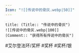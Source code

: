```yaml
---
Icon: "![[传说中的骨灰.webp|50]]"
---
```

```ad-common-silver-trophy
title: (Title:: "传说中的骨灰")
![[传说中的骨灰.webp|100]]
(Comment:: "获得所有传说中的骨灰")
```

#艾尔登法环/奖杯 #奖杯 #奖杯/银